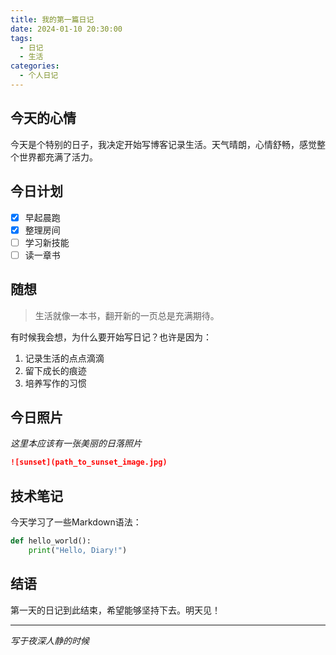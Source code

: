 ```yaml
---
title: 我的第一篇日记
date: 2024-01-10 20:30:00
tags:
  - 日记
  - 生活
categories:
  - 个人日记
---
```


## 今天的心情

今天是个特别的日子，我决定开始写博客记录生活。天气晴朗，心情舒畅，感觉整个世界都充满了活力。

## 今日计划

- [x] 早起晨跑
- [x] 整理房间
- [ ] 学习新技能
- [ ] 读一章书

## 随想

> 生活就像一本书，翻开新的一页总是充满期待。

有时候我会想，为什么要开始写日记？也许是因为：

1. 记录生活的点点滴滴
2. 留下成长的痕迹
3. 培养写作的习惯

## 今日照片

*这里本应该有一张美丽的日落照片*

```markdown
![sunset](path_to_sunset_image.jpg)
```

## 技术笔记

今天学习了一些Markdown语法：

```python
def hello_world():
    print("Hello, Diary!")
```

## 结语

第一天的日记到此结束，希望能够坚持下去。明天见！

---

*写于夜深人静的时候*
